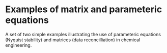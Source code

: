 # Examples of matrix and parameteric equations

A set of two simple examples illustrating the use of parameteric equations (Nyquist stability) and matrices (data reconcilliation) in chemical engineering.
